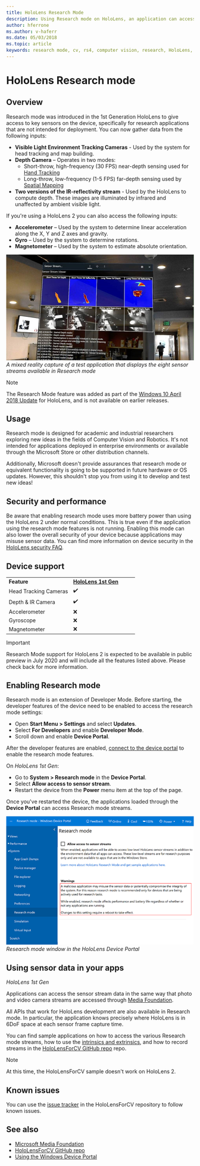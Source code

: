 ```yaml
---
title: HoloLens Research Mode
description: Using Research mode on HoloLens, an application can access key device sensor streams (depth, environment tracking, and IR-reflectivity).
author: hferrone
ms.author: v-haferr
ms.date: 05/03/2018
ms.topic: article
keywords: research mode, cv, rs4, computer vision, research, HoloLens, HoloLens 2
---
```


# HoloLens Research mode

## Overview

Research mode was introduced in the 1st Generation HoloLens to give access to key sensors on the device, specifically for research applications that are not intended for deployment. You can now gather data from the following inputs:

* **Visible Light Environment Tracking Cameras** - Used by the system for head tracking and map building.
* **Depth Camera** – Operates in two modes:  
    + Short-throw, high-frequency (30 FPS) near-depth sensing used for [Hand Tracking](interaction-fundamentals)
    + Long-throw, low-frequency (1-5 FPS) far-depth sensing used by [Spatial Mapping](spatial-mapping.md)
* **Two versions of the IR-reflectivity stream** - Used by the HoloLens to compute depth. These images are illuminated by infrared and unaffected by ambient visible light.

If you're using a HoloLens 2 you can also access the following inputs:

* **Accelerometer** – Used by the system to determine linear acceleration along the X, Y and Z axes and gravity.
* **Gyro** – Used by the system to determine rotations.
* **Magnetometer** – Used by the system to estimate absolute orientation.

![Research Mode app screenshot](images/sensor-stream-viewer.jpg)<br>
*A mixed reality capture of a test application that displays the eight sensor streams available in Research mode*

> [!NOTE]
> The Research Mode feature was added as part of the [Windows 10 April 2018 Update](release-notes-april-2018.md) for HoloLens, and is not available on earlier releases.

## Usage

Research mode is designed for academic and industrial researchers exploring new ideas in the fields of Computer Vision and Robotics.  It's not intended for applications deployed in enterprise environments or available through the Microsoft Store or other distribution channels.

Additionally, Microsoft doesn't provide assurances that research mode or equivalent functionality is going to be supported in future hardware or OS updates. However, this shouldn't stop you from using it to develop and test new ideas!

## Security and performance

Be aware that enabling research mode uses more battery power than using the HoloLens 2 under normal conditions. This is true even if the application using the research mode features is not running.  Enabling this mode can also lower the overall security of your device because applications may misuse sensor data.  You can find more information on device security in the [HoloLens security FAQ](https://docs.microsoft.com/hololens/hololens-faq-security).  


## Device support

<table>
    <colgroup>
    <col width="50%" />
    <col width="50%" />
    <!-- <col width="33%" /> -->
    </colgroup>
    <tr>
        <td><strong>Feature</strong></td>
        <td><a href="hololens-hardware-details.md"><strong>HoloLens 1st Gen</strong></a></td>
        <!-- <td><a href="hololens2-hardware.md"><strong>HoloLens 2</strong></a></td> -->
    </tr>
     <tr>
        <td>Head Tracking Cameras</td>
        <td>✔️</td>
        <!-- <td>❌</td> -->
    </tr>
    <tr>
        <td>Depth & IR Camera</td>
        <td>✔️</td>
        <!-- <td>❌</td> -->
    </tr>
    <tr>
        <td>Accelerometer</td>
        <td>❌</td>
        <!-- <td>❌</td> -->
    </tr>
    <tr>
        <td>Gyroscope</td>
        <td>❌</td>
        <!-- <td>❌</td> -->
    </tr>
    <tr>
        <td>Magnetometer</td>
        <td>❌</td>
        <!-- <td>❌</td> -->
    </tr>
</table>

> [!IMPORTANT]
> Research Mode support for HoloLens 2 is expected to be available in public preview in July 2020 and will include all the features listed above. Please check back for more information. 

## Enabling Research mode

Research mode is an extension of Developer Mode. Before starting, the developer features of the device need to be enabled to access the research mode settings: 

* Open **Start Menu > Settings** and select **Updates**.
* Select **For Developers** and enable **Developer Mode**.
* Scroll down and enable **Device Portal**.

After the developer features  are enabled, [connect to the device portal](https://docs.microsoft.com/windows/uwp/debug-test-perf/device-portal-hololens) to enable the research mode features.

On *HoloLens 1st Gen*:

* Go to **System > Research mode** in the **Device Portal**.
* Select **Allow access to sensor stream**.
* Restart the device from the **Power** menu item at the top of the page.

Once you've restarted the device, the applications loaded through the **Device Portal** can access Research mode streams.

![Research Mode tab of HoloLens Device Portal](images/ResearchModeDevPortal.png)<br>
*Research mode window in the HoloLens Device Portal*

## Using sensor data in your apps

*HoloLens 1st Gen*

Applications can access the sensor stream data in the same way that photo and video camera streams are accessed through [Media Foundation](https://msdn.microsoft.com/library/windows/desktop/ms694197). 

All APIs that work for HoloLens development are also available in Research mode. In particular, the application  knows precisely where HoloLens is in 6DoF space at each sensor frame capture time.

You can find sample applications on how to access the various Research mode streams, how to use the [intrinsics and extrinsics](https://docs.microsoft.com/windows/mixed-reality/locatable-camera#locating-the-device-camera-in-the-world), and how to record streams in the [HoloLensForCV GitHub repo](https://github.com/Microsoft/HoloLensForCV) repo.

 > [!NOTE]
 > At this time, the HoloLensForCV sample doesn't work on HoloLens 2.

## Known issues

You can use the [issue tracker](https://github.com/Microsoft/HololensForCV/issues) in the HoloLensForCV repository to follow known issues.

## See also

* [Microsoft Media Foundation](https://msdn.microsoft.com/library/windows/desktop/ms694197)
* [HoloLensForCV GitHub repo](https://github.com/Microsoft/HoloLensForCV)
* [Using the Windows Device Portal](using-the-windows-device-portal.md)
